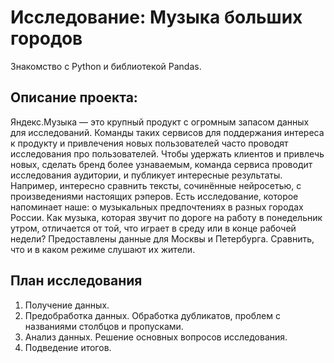 # Исследование: Музыка больших городов

Знакомство с Python и библиотекой Pandas.

## Описание проекта:
Яндекс.Музыка — это крупный продукт с огромным запасом данных для исследований. Команды таких сервисов для поддержания интереса к продукту и привлечения новых пользователей часто проводят исследования про пользователей. Чтобы удержать клиентов и привлечь новых, сделать бренд более узнаваемым, команда сервиса проводит исследования аудитории, и публикует интересные результаты. Например, интересно сравнить тексты, сочинённые нейросетью, с произведениями настоящих рэперов.
Есть исследование, которое напоминает наше: о музыкальных предпочтениях в разных городах России.
Как музыка, которая звучит по дороге на работу в понедельник утром, отличается от той, что играет в среду или в конце рабочей недели? 
Предоставлены данные для Москвы и Петербурга. Сравнить, что и в каком режиме слушают их жители.

## План исследования
1. Получение данных.
2. Предобработка данных. Обработка дубликатов, проблем с названиями столбцов и пропусками.
3. Анализ данных. Решение основных вопросов исследования.
4. Подведение итогов. 
